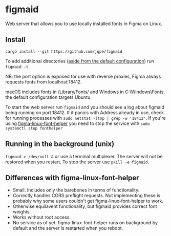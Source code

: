 # figmaid

Web server that allows you to use locally installed fonts in Figma on Linux.


## Install
`cargo install --git https://github.com/jqpe/figmaid` 

To add additional directories ([aside from the default configuration](https://github.com/jqpe/figmaid/blob/main/docs/figmaid.json)) run `figmaid -t`.  

NB: the port option is exposed for use with reverse proxies, Figma always requests fonts from localhost:18412.

macOS includes fonts in /Library/Fonts/ and Windows in C:\Windows\Fonts, the default configuration targets Ubuntu.
  
To start the web server run `figmaid` and you should see a log about figmaid being running on port 18412. If it panics with Address already in use, check for running processes with `sudo netstat -ltnp | grep -w '18412'`. If you're using [figma-linux-font-helper](https://github.com/Figma-Linux/figma-linux-font-helper) you need to stop the service with `sudo systemctl stop fonthelper`
  
## Running in the background (unix)
`figmaid > /dev/null &` or use a terminal multiplexer. The server will not be restored when you restart. To stop the server use `pkill -e figmaid`.
  
## Differences with figma-linux-font-helper
- Small. Includes only the barebones in terms of functionality.
- Correctly handles CORS preflight requests. Not implementing these is probably why some users couldn't get figma-linux-font-helper to work.
- Otherwise equilavent functionality, but figmaid provides correct font weights.
- Works without root access. 
- No service as of yet. figma-linux-font-helper runs on background by default and the server is restarted when you reboot. 
